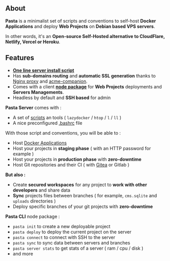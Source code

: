 
## About

**Pasta** is a minimalist set of scripts and conventions to self-host **Docker Applications** and deploy **Web Projects** on **Debian based VPS servers**.

In other words, it's an **Open-source Self-Hosted alternative to CloudFlare, Netlify, Vercel or Heroku**.


## Features

- **[One line server install script](00.server/00.install/02.install-pasta-server)**
- Has **sub-domains routing** and **automatic SSL generation** thanks to [Nginx proxy](https://github.com/nginx-proxy/nginx-proxy) and [acme-companion](https://github.com/nginx-proxy/acme-companion).
- Comes with a client **[node package](https://www.npmjs.com/package/@zouloux/pasta-cli)** for **Web Projects** deployments and **Servers Managements**.
- Headless by default and **SSH based** for admin

**Pasta Server** comes with :
- A set of [scripts](00.server/01.server-scripts/00.available-scripts) an tools ( `lazydocker` / `htop` / `l` / `ll` )
- A nice preconfigured [.bashrc](https://github.com/zouloux/pasta/blob/main/server/.bashrc) file

With those script and conventions, you will be able to :
- Host [Docker Applications](00.server/02.applications/00.list)
- Host your projects in **staging phase** ( with an HTTP password for example )
- Host your projects in **production phase** with **zero-downtime**
- Host Git repositories and their CI ( with [Gitea](00.server/02.applications/05.gitea) or Gitlab )

**But also :**
- Create **secured workspaces** for any project to **work with other developers** and share data
- **Sync** projects files between branches ( for example, `cms.sqlite` and `uploads` directories )
- Deploy specific branches of your git projects with **zero-downtime**

**Pasta CLI** node package :
- `pasta init` to create a new deployable project
- `pasta deploy` to deploy the current project on the server
- `pasta connect` to connect with SSH to the server
- `pasta sync` to sync data between servers and branches
- `pasta server stats` to get stats of a server ( ram / cpu / disk )
- and more
